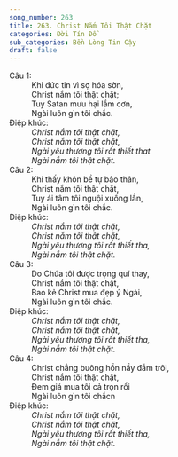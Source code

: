 ```yaml
---
song_number: 263
title: 263. Christ Nắm Tôi Thật Chặt
categories: Đời Tín Đồ
sub_categories: Bền Lòng Tin Cậy
draft: false
---
```

<dl><dt>Câu 1:</dt><dd data-verse="1">Khi đức tin vì sợ hóa sờn, <br/>Christ nắm tôi thật chặt; <br/>Tuy Satan mưu hại lắm cơn, <br/>Ngài luôn gìn tôi chắc. </dd><dt>Điệp khúc:</dt><dd data-chorus="1"><em>Christ nắm tôi thật chặt, <br/>Christ nắm tôi thật chặt, <br/>Ngài yêu thương tôi rất thiết that <br/>Ngài nắm tôi thật chặt. </em></dd><dt>Câu 2:</dt><dd data-verse="2">Khi thấy khôn bề tự bảo thân, <br/>Christ nắm tôi thật chặt, <br/>Tuy ái tâm tôi nguội xuống lần, <br/>Ngài luôn gìn tôi chắc. </dd><dt>Điệp khúc:</dt><dd data-chorus="1"><em>Christ nắm tôi thật chặt, <br/>Christ nắm tôi thật chặt, <br/>Ngài yêu thương tôi rất thiết tha, <br/>Ngài nắm tôi thật chặt. </em></dd><dt>Câu 3:</dt><dd data-verse="3">Do Chúa tôi được trọng quí thay, <br/>Christ nắm tôi thật chặt, <br/>Bao kẻ Christ mua đẹp ý Ngài, <br/>Ngài luôn gìn tôi chắc. </dd><dt>Điệp khúc:</dt><dd data-chorus="1"><em>Christ nắm tôi thật chặt, <br/>Christ nắm tôi thật chặt, <br/>Ngài yêu thương tôi rất thiết tha, <br/>Ngài nắm tôi thật chặt. </em></dd><dt>Câu 4:</dt><dd data-verse="4">Christ chẳng buông hồn nầy đắm trôi, <br/>Christ nắm tôi thật chặt, <br/>Đem giá mua tôi cả trọn rồi <br/>Ngài luôn gìn tôi chắcn </dd><dt>Điệp khúc:</dt><dd data-chorus="1"><em>Christ nắm tôi thật chặt, <br/>Christ nắm tôi thật chặt, <br/>Ngài yêu thương tôi rất thiết tha, <br/>Ngài nắm tôi thật chặt. </em></dd></dl>